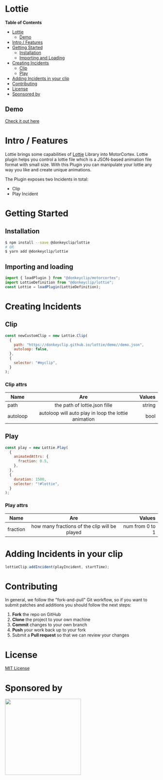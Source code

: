 # Lottie

**Table of Contents**

- [Lottie](#lottie)
  - [Demo](#demo)
- [Intro / Features](#intro--features)
- [Getting Started](#getting-started)
  - [Installation](#installation)
  - [Importing and Loading](#importing-and-loading)
- [Creating Incidents](#creating-incidents)
  - [Clip](#clip)
  - [Play](#play)
- [Adding Incidents in your clip](#adding-incidents-in-your-clip)
- [Contributing](#contributing)
- [License](#license)
- [Sponsored by](#sponsored-by)

## Demo

[Check it out here](https://donkeyclip.github.io/lottie/demo/)

# Intro / Features
Lottie brings some capabilities of [Lottie](http://airbnb.io/lottie/#/?"target="_blank) Library into MotorCortex.
Lottie plugin helps you control a lottie file which is a JSON-based animation file format with small size. With this Plugin you can manipulate your lottie any way you like and create unique animations.

The Plugin exposes two Incidents in total:
* Clip
* Play Incident

# Getting Started

## Installation

```bash
$ npm install --save @donkeyclip/lottie
# OR
$ yarn add @donkeyclip/lottie
```

## Importing and loading

```javascript
import { loadPlugin } from "@donkeyclip/motorcortex";
import LottieDefinition from "@donkeyclip/lottie";
const Lottie = loadPlugin(LottieDefinition);
```
# Creating Incidents

## Clip

```javascript
const newCustomClip = new Lottie.Clip(
  {
    path: "https://donkeyclip.github.io/lottie/demo//demo.json",
    autoloop: false,
  },
  {
    selector: "#myclip",
  }
);
```

### Clip attrs

| Name     |                         Are                          | Values |
| -------- | :--------------------------------------------------: | -----: |
| path     |            the path of lottie.json fille             | string |
| autoloop | autoloop will auto play in loop the lottie animation |   bool |

## Play

```javascript
const play = new Lottie.Play(
  {
    animatedAttrs: {
      fraction: 0.5,
    },
  },
  {
    duration: 1500,
    selector: "!#lottie",
  }
);
```

### Play attrs

| Name     |                      Are                      |          Values |
| -------- | :-------------------------------------------: | --------------: |
| fraction | how many fractions of the clip will be played | num from 0 to 1 |

# Adding Incidents in your clip

```javascript
lottieClip.addIncident(playIncident, startTime);
```

# Contributing 

In general, we follow the "fork-and-pull" Git workflow, so if you want to submit patches and additions you should follow the next steps:
1.	**Fork** the repo on GitHub
2.	**Clone** the project to your own machine
3.	**Commit** changes to your own branch
4.	**Push** your work back up to your fork
5.	Submit a **Pull request** so that we can review your changes

# License

[MIT License](https://opensource.org/licenses/MIT)

# Sponsored by
[<img src="https://presskit.donkeyclip.com/logos/donkey%20clip%20logo.svg" width=250></img>](https://donkeyclip.com)
